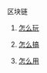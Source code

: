 区块链

1. [怎么玩](../BlockChain_Play.md)

2. [怎么搞](../BlockChain_Build.md)

3. [怎么用](../BlockChain_Use.md)